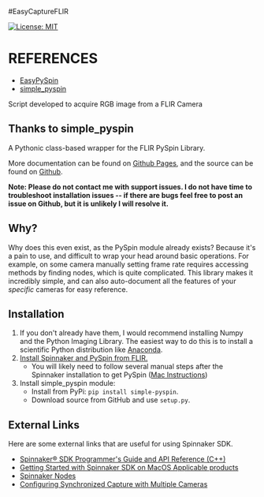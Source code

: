 #EasyCaptureFLIR

[![License: MIT](https://img.shields.io/badge/License-MIT-green.svg)](https://opensource.org/licenses/MIT)

# REFERENCES 
* [EasyPySpin](https://github.com/elerac/EasyPySpin)
* [simple_pyspin](https://github.com/klecknerlab/simple_pyspin)

Script developed to acquire RGB image from a FLIR Camera

##  Thanks to simple_pyspin
A Pythonic class-based wrapper for the FLIR PySpin Library.

More documentation can be found on [Github Pages](https://klecknerlab.github.io/simple_pyspin/), and the source can be found on [Github](https://github.com/klecknerlab/simple_pyspin).

**Note: Please do not contact me with support issues.  I do not have time to troubleshoot installation issues -- if there are bugs feel free to post an issue on Github, but it is unlikely I will resolve it.**

## Why?
Why does this even exist, as the PySpin module already exists?  Because it's a pain to use, and difficult to wrap your head around basic operations.  For example, on some camera manually setting frame rate requires accessing methods by finding nodes, which is quite complicated.  This library makes it incredibly simple, and can also auto-document all the features of your *specific* cameras for easy reference.  

## Installation
1. If you don't already have them, I would recommend installing Numpy and the Python Imaging Library.  The easiest way to do this is to install a scientific Python distribution like [Anaconda](https://www.anaconda.com/distribution/).
2. [Install Spinnaker and PySpin from FLIR.](https://www.flir.com/products/spinnaker-sdk/)  
    - You will likely need to follow several manual steps after the Spinnaker installation to get PySpin ([Mac Instructions](https://www.flir.com/support-center/iis/machine-vision/application-note/getting-started-with-spinnaker-sdk-on-macos/,))
3. Install simple_pyspin module:
    - Install from PyPi: `pip install simple-pyspin`.
    - Download source from GitHub and use `setup.py`.
   
## External Links
Here are some external links that are useful for using Spinnaker SDK.
* [Spinnaker® SDK Programmer's Guide and API Reference (C++)](http://softwareservices.ptgrey.com/Spinnaker/latest/index.html)
* [Getting Started with Spinnaker SDK on MacOS Applicable products](https://www.flir.com/support-center/iis/machine-vision/application-note/getting-started-with-spinnaker-sdk-on-macos/)
* [Spinnaker Nodes](https://www.flir.com/support-center/iis/machine-vision/application-note/spinnaker-nodes/)
* [Configuring Synchronized Capture with Multiple Cameras](https://www.flir.com/support-center/iis/machine-vision/application-note/configuring-synchronized-capture-with-multiple-cameras)

